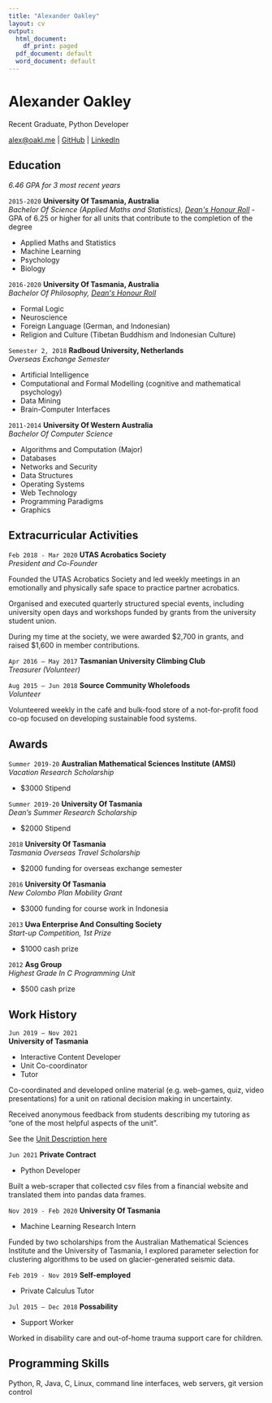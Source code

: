 ```yaml
---
title: "Alexander Oakley"
layout: cv
output:
  html_document:
    df_print: paged
  pdf_document: default
  word_document: default
---
```

# Alexander Oakley
Recent Graduate, Python Developer

<div id="webaddress">
<a href="alex@oakl.me">alex@oakl.me</a>
| <a href="https://github.com/oakla">GitHub</a>
  | <a href="https://www.linkedin.com/in/alexander-oakley-82407498/">LinkedIn</a>
</div>


## Education
_6.46 GPA for 3 most recent years_ 

`2015-2020`
__University Of Tasmania, Australia__  
_Bachelor Of Science (Applied Maths and Statistics), [Dean's Honour Roll](https://www.utas.edu.au/__data/assets/pdf_file/0004/1427521/CoSE-Outstanding-Achievers-2020-.pdf)_ - GPA of 6.25 or higher for all units that contribute to the completion of the degree

- Applied Maths and Statistics
- Machine Learning
- Psychology
- Biology


`2016-2020`
__University Of Tasmania, Australia__  
_Bachelor Of Philosophy, [Dean's Honour Roll](https://www.utas.edu.au/__data/assets/pdf_file/0008/1548251/2021-CoSE-Outstanding-Achievers-August-2021.pdf)_  


- Formal Logic
- Neuroscience
- Foreign Language (German, and Indonesian)
- Religion and Culture (Tibetan Buddhism and Indonesian Culture)



`Semester 2, 2018`
__Radboud University, Netherlands__  
_Overseas Exchange Semester_

- Artificial Intelligence
- Computational and Formal Modelling (cognitive and mathematical psychology)
- Data Mining
- Brain-Computer Interfaces


`2011-2014`
__University Of Western Australia__  
_Bachelor Of Computer Science_

- Algorithms and Computation (Major)
- Databases
- Networks and Security
- Data Structures 
- Operating Systems
- Web Technology
- Programming Paradigms
- Graphics

## Extracurricular Activities  
  
`Feb 2018 - Mar 2020` 
__UTAS Acrobatics Society__  
_President and Co-Founder_

Founded the UTAS Acrobatics Society and led weekly meetings in an emotionally and physically safe space to practice partner acrobatics. 

Organised and executed quarterly structured special events, including university open days and workshops funded by grants from the university student union.

During my time at the society, we were awarded $2,700 in grants, and raised $1,600 in member contributions.  
  
  
`Apr 2016 – May 2017` 
__Tasmanian University Climbing Club__  
_Treasurer (Volunteer)_  
  
  
`Aug 2015 – Jun 2018` 
__Source Community Wholefoods__  
_Volunteer_

Volunteered weekly in the café and bulk-food store of a not-for-profit food co-op focused on developing sustainable food systems.  



## Awards

`Summer 2019-20`
__Australian Mathematical Sciences Institute (AMSI)__  
_Vacation Research Scholarship_
- $3000 Stipend

`Summer 2019-20`
__University Of Tasmania__  
_Dean’s Summer Research Scholarship_
- $2000 Stipend

`2018`
__University Of Tasmania__  
_Tasmania Overseas Travel Scholarship_  
- $2000 funding for overseas exchange semester  

`2016`
__University Of Tasmania__  
_New Colombo Plan Mobility Grant_  
- $3000 funding for course work in Indonesia

`2013`
__Uwa Enterprise And Consulting Society__  
_Start-up Competition, 1st Prize_
- $1000 cash prize

`2012`
__Asg Group__  
_Highest Grade In C Programming Unit_ 
- $500 cash prize  


## Work History

`Jun 2019 – Nov 2021`  
__University of Tasmania__

- Interactive Content Developer
- Unit Co-coordinator
- Tutor

Co-coordinated and developed online material (e.g. web-games, quiz, video presentations) for a unit on rational decision making in uncertainty.

Received anonymous feedback from students describing my tutoring as “one of the most helpful aspects of the unit”.

See the [Unit Description here](https://www.utas.edu.au/courses/chm/units/psy115-big-decisions!-rational-belief-and-action-in-an-uncertain-world?year=2021&SQ_CONTEXT_NAME=2021&SQ_ACTION=set_context)  

`Jun 2021`
__Private Contract__

- Python Developer

Built a web-scraper that collected csv files from a financial website and translated them into pandas data frames.  

`Nov 2019 - Feb 2020`
__University Of Tasmania__

- Machine Learning Research Intern

Funded by two scholarships from the Australian Mathematical Sciences Institute and the University of Tasmania, I explored parameter selection for clustering algorithms to be used on glacier-generated seismic data.  

`Feb 2019 - Nov 2019`
__Self-employed__

- Private Calculus Tutor  


`Jul 2015 – Dec 2018`
__Possability__

- Support Worker

Worked in disability care and out-of-home trauma support care for children.  


## Programming Skills

Python, R, Java, C, Linux, command line interfaces, web servers, git version control  


<!-- ### Footer

Last updated: Jan 2022 -->


